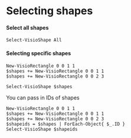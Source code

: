 # Selecting shapes

#### Select all shapes <a id="select-all-shapes"></a>

```text
Select-VisioShape All
```

#### Selecting specific shapes <a id="selecting-specific-shapes"></a>

```text
New-VisioRectangle 0 0 1 1
$shapes += New-VisioRectangle 0 0 1 1
$shapes += New-VisioRectangle 0 0 2 3

Select-VisioShape $shapes
```

You can pass in IDs of shapes

```text
New-VisioRectangle 0 0 1 1
$shapes += New-VisioRectangle 0 0 1 1
$shapes += New-VisioRectangle 0 0 2 3
$shapeids = $shapes | ForEach-Object{ $_.ID }
Select-VisioShape $shapeids
```

####  <a id="deselect-all-shapes-clear-selection"></a>

####  <a id="invert-the-selection"></a>

